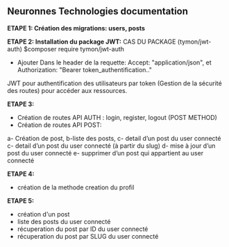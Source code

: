 ## Neuronnes Technologies documentation

**ETAPE 1: Création des migrations: users, posts**

**ETAPE 2: Installation du package JWT:**
CAS DU PACKAGE (tymon/jwt-auth)
$composer require tymon/jwt-auth

- Ajouter Dans le header de la requette:
Accept: "application/json", et Authorization: "Bearer  token_authentification.."

JWT pour authentification des utilisateurs par token (Gestion de la sécurité des routes) pour accéder aux ressources.

**ETAPE 3:**
- Création de routes API AUTH : login, register, logout (POST METHOD)
- Création de routes API POST: 

a- Création de post, 
b-liste des posts, 
c- detail d’un post du user connecté
c- detail d’un post du user connecté (à partir du slug)
d- mise à jour d’un post du user connecté
e- supprimer d’un post qui appartient au user connecté

**ETAPE 4:**
- création de la methode creation du profil

**ETAPE 5:**
- création d'un post
- liste des posts du user connecté 
- récuperation du post par ID du user connecté 
- récuperation du post par SLUG du user connecté 